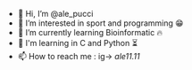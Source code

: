 - 👋 Hi, I’m @ale_pucci
- 👀 I’m interested in sport and programming 😁
- 🌱 I’m currently learning Bioinformatic 🔥
- 💞️ I'm learning in C and Python ⏳
- 📫 How to reach me : ig-> _ale11.11_

<!---
aleee1111/aleee1111 is a ✨ special ✨ repository because its `README.md` (this file) appears on your GitHub profile.
You can click the Preview link to take a look at your changes.
--->
